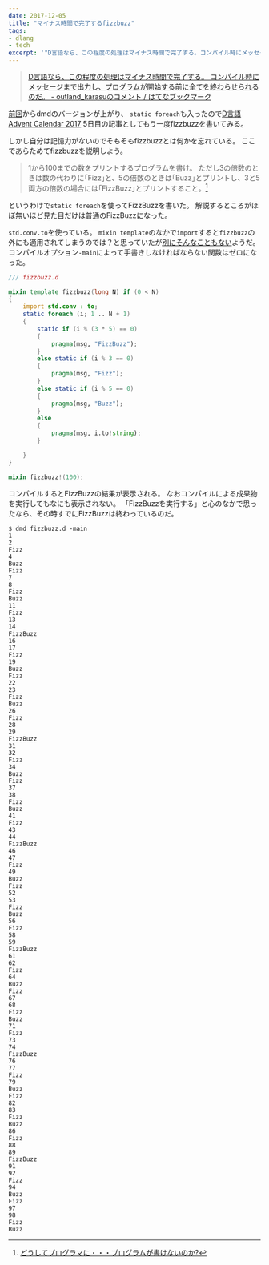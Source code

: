 ```yaml
---
date: 2017-12-05
title: "マイナス時間で完了するfizzbuzz"
tags:
- dlang
- tech
excerpt: '"D言語なら、この程度の処理はマイナス時間で完了する。コンパイル時にメッセージまで出力し、プログラムが開始する前に全てを終わらせられるのだ。"'
---
```


> [D言語なら、この程度の処理はマイナス時間で完了する。
コンパイル時にメッセージまで出力し、プログラムが開始する前に全てを終わらせられるのだ。 - outland_karasuのコメント / はてなブックマーク](http://b.hatena.ne.jp/entry/348113957/comment/outland_karasu)

[前回](/2017/05/compile-time-fizzbuzz)からdmdのバージョンが上がり、
`static foreach`も入ったので[D言語 Advent Calendar 2017](https://qiita.com/advent-calendar/2017/dlang) 5日目の記事としてもう一度fizzbuzzを書いてみる。

しかし自分は記憶力がないのでそもそもfizzbuzzとは何かを忘れている。
ここであらためてfizzbuzzを説明しよう。

> 1から100までの数をプリントするプログラムを書け。
> ただし3の倍数のときは数の代わりに｢Fizz｣と、5の倍数のときは｢Buzz｣とプリントし、3と5両方の倍数の場合には｢FizzBuzz｣とプリントすること。[^1]

[^1]: [どうしてプログラマに・・・プログラムが書けないのか?](http://www.aoky.net/articles/jeff_atwood/why_cant_programmers_program.htm)

というわけで`static foreach`を使ってFizzBuzzを書いた。
解説するところがほぼ無いほど見た目だけは普通のFizzBuzzになった。

`std.conv.to`を使っている。
`mixin template`のなかで`import`すると`fizzbuzz`の外にも適用されてしまうのでは？と思っていたが[別にそんなこともない](https://dpaste.dzfl.pl/37f2916891e3)ようだ。
コンパイルオプション`-main`によって手書きしなければならない関数はゼロになった。

```d
/// fizzbuzz.d

mixin template fizzbuzz(long N) if (0 < N)
{
    import std.conv : to;
    static foreach (i; 1 .. N + 1)
    {
        static if (i % (3 * 5) == 0)
        {
            pragma(msg, "FizzBuzz");
        }
        else static if (i % 3 == 0)
        {
            pragma(msg, "Fizz");
        }
        else static if (i % 5 == 0)
        {
            pragma(msg, "Buzz");
        }
        else
        {
            pragma(msg, i.to!string);
        }

    }
}

mixin fizzbuzz!(100);

```

コンパイルするとFizzBuzzの結果が表示される。
なおコンパイルによる成果物を実行してもなにも表示されない。
「FizzBuzzを実行する」と心のなかで思ったなら、その時すでにFizzBuzzは終わっているのだ。

```console
$ dmd fizzbuzz.d -main
1
2
Fizz
4
Buzz
Fizz
7
8
Fizz
Buzz
11
Fizz
13
14
FizzBuzz
16
17
Fizz
19
Buzz
Fizz
22
23
Fizz
Buzz
26
Fizz
28
29
FizzBuzz
31
32
Fizz
34
Buzz
Fizz
37
38
Fizz
Buzz
41
Fizz
43
44
FizzBuzz
46
47
Fizz
49
Buzz
Fizz
52
53
Fizz
Buzz
56
Fizz
58
59
FizzBuzz
61
62
Fizz
64
Buzz
Fizz
67
68
Fizz
Buzz
71
Fizz
73
74
FizzBuzz
76
77
Fizz
79
Buzz
Fizz
82
83
Fizz
Buzz
86
Fizz
88
89
FizzBuzz
91
92
Fizz
94
Buzz
Fizz
97
98
Fizz
Buzz
```